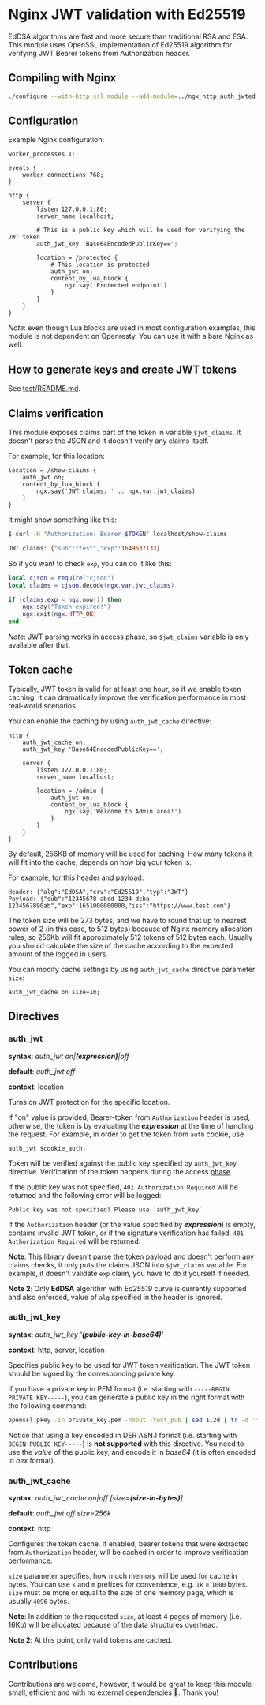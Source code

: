 # Nginx JWT validation with Ed25519

EdDSA algorithms are fast and more secure than traditional RSA and ESA.
This module uses OpenSSL implementation of Ed25519 algorithm for verifying JWT Bearer tokens from Authorization header.

## Compiling with Nginx

```bash
./configure --with-http_ssl_module --add-module=../ngx_http_auth_jwted_module
```

## Configuration

Example Nginx configuration:

```nginx
worker_processes 1;

events {
    worker_connections 768;
}

http {
    server {
        listen 127.0.0.1:80;
        server_name localhost;

        # This is a public key which will be used for verifying the JWT token
        auth_jwt_key 'Base64EncodedPublicKey==';

        location = /protected {
            # This location is protected
            auth_jwt on;
            content_by_lua_block {
                ngx.say('Protected endpoint')
            }
        }
    }
}
```

_Note_: even though Lua blocks are used in most configuration examples, this module is not dependent on Openresty.
You can use it with a bare Nginx as well.

## How to generate keys and create JWT tokens

See [test/README.md](test/README.md).

## Claims verification

This module exposes claims part of the token in variable `$jwt_claims`. It doesn't parse the JSON and it doesn't verify any claims itself.

For example, for this location:
```nginx
location = /show-claims {
    auth_jwt on;
    content_by_lua_block {
        ngx.say('JWT claims: ' .. ngx.var.jwt_claims)
    }
}
```

It might show something like this:
```bash
$ curl -H "Authorization: Bearer $TOKEN" localhost/show-claims

JWT claims: {"sub":"test","exp":1649637133}
```

So if you want to check `exp`, you can do it like this:

```lua
local cjson = require("cjson")
local claims = cjson.decode(ngx.var.jwt_claims)

if (claims.exp < ngx.now()) then
    ngx.say("Token expired!")
    ngx.exit(ngx.HTTP_OK)
end
```

_Note_: JWT parsing works in access phase, so `$jwt_claims` variable is only available after that.

## Token cache

Typically, JWT token is valid for at least one hour, so if we enable token caching, it can dramatically improve the verification performance in most real-world scenarios.

You can enable the caching by using `auth_jwt_cache` directive:

```nginx
http {
    auth_jwt_cache on;
    auth_jwt_key 'Base64EncodedPublicKey==';

    server {
        listen 127.0.0.1:80;
        server_name localhost;

        location = /admin {
            auth_jwt on;
            content_by_lua_block {
                ngx.say('Welcome to Admin area!')
            }
        }
    }
}
```

By default, 256KB of memory will be used for caching.
How many tokens it will fit into the cache, depends on how big your token is.

For example, for this header and payload:
```
Header: {"alg":"EdDSA","crv":"Ed25519","typ":"JWT"}
Payload: {"sub":"12345678-abcd-1234-dcba-1234567890ab","exp":1651000000000,"iss":"https://www.test.com"}
```

The token size will be 273 bytes, and we have to round that up to nearest power of 2 (in this case, to 512 bytes) because of Nginx memory allocation rules, so 256Kb will fit approximately 512 tokens of 512 bytes each. Usually you should calculate the size of the cache according to the expected amount of the logged in users.

You can modify cache settings by using `auth_jwt_cache` directive parameter `size`:

```nginx
auth_jwt_cache on size=1m;
```

## Directives

### auth_jwt

**syntax**: _auth_jwt on|**(expression)**|off_

**default**: _auth_jwt off_

**context**: location

Turns on JWT protection for the specific location.

If "on" value is provided, Bearer-token from `Authorization` header is used, otherwise, the token is  by evaluating the ***expression*** at the time of handling the request. For example, in order to get the token from `auth` cookie, use

```nginx
auth_jwt $cookie_auth;
```

Token will be verified against the public key specified by `auth_jwt_key` directive.
Verification of the token happens during the access [phase](http://nginx.org/en/docs/dev/development_guide.html#http_phases).

If the public key was not specified, `401 Authorization Required` will be returned and the following error will be logged:

```
Public key was not specified! Please use `auth_jwt_key`
```

If the `Authorization` header (or the value specified by ***expression***) is empty, contains invalid JWT token, or if the signature verification has failed, `401 Authorization Required` will be returned.

**Note**: This library doesn't parse the token payload and doesn't perform any claims checks, it only puts the claims JSON into `$jwt_claims` variable. For example, it doesn't validate `exp` claim, you have to do it yourself if needed.

**Note 2**: Only **EdDSA** algorithm with _Ed25519_ curve is currently supported and also enforced, value of `alg` specified in the header is ignored.

### auth_jwt_key

**syntax**: _auth_jwt_key '**(public-key-in-base64)**'_

**context**: http, server, location

Specifies public key to be used for JWT token verification. The JWT token should be signed by the corresponding private key.

If you have a private key in PEM format (i.e. starting with `-----BEGIN PRIVATE KEY-----`), you can generate a public key in the right format with the following command:

```bash
openssl pkey -in private_key.pem -noout -text_pub | sed 1,2d | tr -d '\n\r :' | xxd -r -p | base64
```

Notice that using a key encoded in DER ASN.1 format (i.e. starting with `-----BEGIN PUBLIC KEY-----`) is **not supported** with this directive. You need to use the _value_ of the public key, and encode it in _base64_ (it is often encoded in _hex_ format).

### auth_jwt_cache

**syntax**: _auth_jwt_cache on|off [size=**(size-in-bytes)**]_

**default**: _auth_jwt off size=256k_

**context**: http

Configures the token cache. If enabled, bearer tokens that were extracted from `Authorization` header, will be cached in order to improve verification performance.

`size` parameter specifies, how much memory will be used for cache in bytes. You can use `k` and `m` prefixes for convenience, e.g. `1k` = `1000` bytes. `size` must be more or equal to the size of one memory page, which is usually `4096` bytes.

**Note**: In addition to the requested `size`, at least 4 pages of memory (i.e. 16Kb) will be allocated because of the data structures overhead.

**Note 2**: At this point, only valid tokens are cached.

## Contributions

Contributions are welcome, however, it would be great to keep this module small, efficient and with no external dependencies 🙏.
Thank you!
